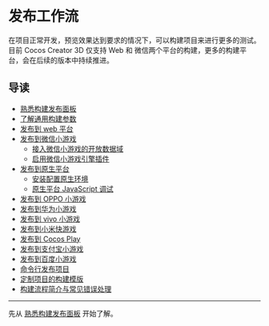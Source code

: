 # 发布工作流
在项目正常开发，预览效果达到要求的情况下，可以构建项目来进行更多的测试。目前 Cocos Creator 3D 仅支持 Web 和 微信两个平台的构建，更多的构建平台，会在后续的版本中持续推进。

## 导读
- [熟悉构建发布面板](build-panel.md)
- [了解通用构建参数](build-options.md)
- [发布到 web 平台](publish-web.md)
- [发布到微信小游戏](publish-wechatgame.md)
  - [接入微信小游戏的开放数据域](publish-wechatgame-subcontext.md)
  - [启用微信小游戏引擎插件](wechatgame-plugin.md)
- [发布到原生平台](publish-native.md)
  - [安装配置原生环境](setup-native-development.md)
  - [原生平台 JavaScript 调试](debug-jsb.md)
- [发布到 OPPO 小游戏](publish-oppo-mini-game.md)
- [发布到华为小游戏](publish-huawei-mini-game.md)
- [发布到 vivo 小游戏](publish-vivo-mini-game.md)
- [发布到小米快游戏](publish-xiaomi-quick-game.md)
- [发布到 Cocos Play](publish-cocos-play.md)
- [发布到支付宝小游戏](publish-alipay-mini-game.md)
- [发布到百度小游戏](publish-baidu-mini-game.md)
- [命令行发布项目](publish-in-command-line.md)
- [定制项目的构建模版](custom-project-build-template.md)
- [构建流程简介与常见错误处理](build-guide.md)
<hr>

先从 [熟悉构建发布面板](build-panel.md) 开始了解。